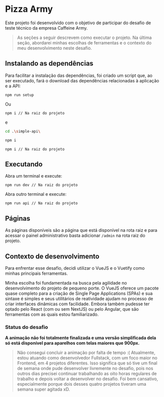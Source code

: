 # Pizza Army

Este projeto foi desenvolvido com o objetivo de participar do desafio de teste técnico da empresa Caffeine Army.

> As seções a seguir descrevem como executar o projeto. Na última seção, abordarei minhas escolhas de ferramentas e o contexto do meu desenvolvimento neste desafio.

## Instalando as dependências

Para facilitar a instalação das dependências, foi criado um script que, ao ser executado, fará o download das dependências relacionadas à aplicação e a API:

```
npm run setup
```

Ou

```
npm i // Na raiz do projeto
```

e

```bash
cd .\simple-api\
```

```bash
npm i
```

```
npm i // Na raiz do projeto
```

## Executando

Abra um terminal e execute:

```
npm run dev // Na raiz do projeto
```

Abra outro terminal e execute:

```
npm run api // Na raiz do projeto
```

## Páginas

As páginas disponíveis são a página que está disponível na rota raiz e para acessar o painel administrativo basta adicionar `/admin` na rota raiz do projeto.

## Contexto de desenvolvimento

Para enfrentar esse desafio, decidi utilizar o VueJS e o Vuetify como minhas principais ferramentas.

Minha escolha foi fundamentada na busca pela agilidade no desenvolvimento do projeto de pequeno porte. O VueJS oferece um pacote quase completo para a criação de Single Page Applications (SPAs) e sua sintaxe é simples e seus utilitários de reatividade ajudam no processo de criar interfaces dinâmicas com facilidade. Embora também pudesse ter optado pelo React (com ou sem NextJS) ou pelo Angular, que são ferramentas com as quais estou familiarizado.

### Status do desafio

**A animação não foi totalmente finalizada e uma versão simplificada dela só está disponível para aparelhos com telas maiores que 900px.**

> Não consegui concluir a animação por falta de tempo :( Atualmente, estou atuando como desenvolvedor Fullstack, com um foco maior no Frontend, em 4 projetos diferentes. Isso significa que só tive um final de semana onde pude desenvolver livremente no desafio, pois nos outros dias precisei continuar trabalhando as oito horas regulares de trabalho e depois voltar a desenvolver no desafio. Foi bem cansativo, especialmente porque dois desses quatro projetos tiveram uma semana super agitada xD.
